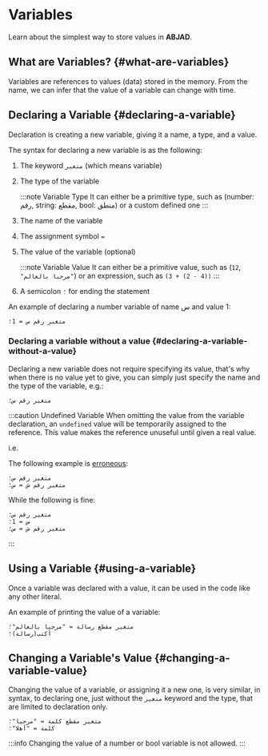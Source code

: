 ﻿---
sidebar_position: 2
---

# Variables

Learn about the simplest way to store values in **ABJAD**.

## What are Variables? {#what-are-variables}

Variables are references to values (data) stored in the memory. From the name, we can infer that the value of a variable
can change with time.

## Declaring a Variable {#declaring-a-variable}

[//]: # (TODO reference the page where we talk about types)
Declaration is creating a new variable, giving it a name, a type, and a value.

The syntax for declaring a new variable is as the following:

1. The keyword `متغير` (which means variable)
2. The type of the variable

   :::note Variable Type
   It can either be a primitive type, such as (number: رقم, string: مقطع, bool: منطق) or a custom defined one
   :::
3. The name of the variable
4. The assignment symbol `=`
5. The value of the variable (optional)

   :::note Variable Value
   It can either be a primitive value, such as (`12`, `"مرحبا بالعالم"`) or an expression, such as `(3 + (2 - 4))`
   :::
6. A semicolon `؛` for ending the statement

An example of declaring a number variable of name س and value 1:

```abjad
متغير رقم س = 1؛
```

### Declaring a variable without a value {#declaring-a-variable-without-a-value}

Declaring a new variable does not require specifying its value, that's why when there is no value yet to give, you can
simply just specify the name and the type of the variable, e.g.:

```abjad
متغير رقم س؛
```

:::caution Undefined Variable
When omitting the value from the variable declaration, an `undefined` value will be temporarily assigned to the
reference. This value makes the reference unuseful until given a real value.

i.e.

The following example is <ins>erroneous</ins>:

```abjad
متغير رقم س؛
متغير رقم ش = س؛
```

While the following is fine:

```abjad
متغير رقم س؛
س = 1؛
متغير رقم ش = س؛
```

:::

## Using a Variable {#using-a-variable}

Once a variable was declared with a value, it can be used in the code like any other literal.

An example of printing the value of a variable:

```abjad
متغير مقطع رسالة = "مرحبا بالعالم"؛
أكتب(رسالة)؛
```

## Changing a Variable's Value {#changing-a-variable-value}

Changing the value of a variable, or assigning it a new one, is very similar, in syntax, to declaring one, just without
the `متغير` keyword and the type, that are limited to declaration only.

```abjad
متغير مقطع كلمة = "مرحبا"؛
كلمة = "أهلا"؛
```

:::info
   Changing the value of a number or bool variable is not allowed.
:::

